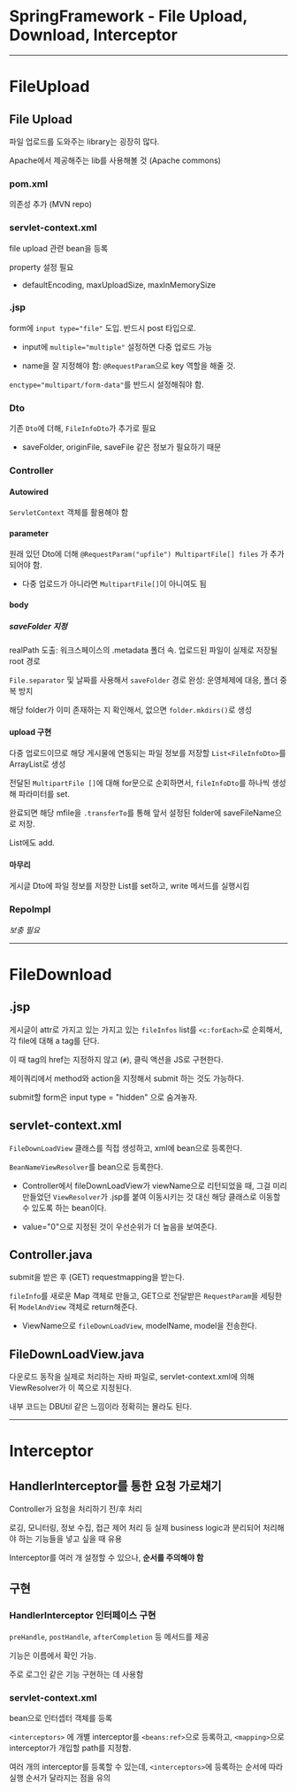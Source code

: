 # SpringFramework - File Upload, Download, Interceptor

---

# FileUpload

## File Upload

파일 업로드를 도와주는 library는 굉장히 많다.

Apache에서 제공해주는 lib를 사용해볼 것 (Apache commons)

### pom.xml

의존성 추가 (MVN repo)

### servlet-context.xml

file upload 관련 bean을 등록

property 설정 필요

- defaultEncoding, maxUploadSize, maxInMemorySize

### .jsp

form에 `input type="file"` 도입. 반드시 post 타입으로.

- input에 `multiple="multiple"` 설정하면 다중 업로드 가능

- name을 잘 지정해야 함: `@RequestParam`으로 key 역할을 해줄 것.

`enctype="multipart/form-data"`를 반드시 설정해줘야 함.

### Dto

기존 `Dto`에 더해, `FileInfoDto`가 추가로 필요

- saveFolder, originFile, saveFile 같은 정보가 필요하기 때문

### Controller

#### Autowired

`ServletContext` 객체를 활용해야 함

#### parameter

원래 있던 Dto에 더해 `@RequestParam("upfile") MultipartFile[] files` 가 추가되어야 함.

- 다중 업로드가 아니라면 `MultipartFile[]`이 아니여도 됨

#### body

##### saveFolder 지정

realPath 도출: 워크스페이스의 .metadata 폴더 속. 업로드된 파일이 실제로 저장될 root 경로

`File.separator` 및 날짜를 사용해서 `saveFolder` 경로 완성: 운영체제에 대응, 폴더 중복 방지

해당 folder가 이미 존재하는 지 확인해서, 없으면 `folder.mkdirs()`로 생성

#### upload 구현

다중 업로드이므로 해당 게시물에 연동되는 파일 정보를 저장할 `List<FileInfoDto>`를 ArrayList로 생성

전달된 `MultipartFile []`에 대해 for문으로 순회하면서, `fileInfoDto`를 하나씩 생성해 파라미터를 set.

완료되면 해당 mfile을 `.transferTo`를 통해 앞서 설정된 folder에 saveFileName으로 저장.

List에도 add.

#### 마무리

게시글 Dto에 파일 정보를 저장한 List를 set하고, write 메서드를 실행시킴 

### RepoImpl

*보충 필요*

----

# FileDownload

## .jsp

게시글이 attr로 가지고 있는 가지고 있는 `fileInfos` list를 `<c:forEach>`로 순회해서, 각 file에 대해 a tag를 단다.

이 때 tag의 href는 지정하지 않고 (`#`), 클릭 액션을 JS로 구현한다.

제이쿼리에서 method와 action을 지정해서 submit 하는 것도 가능하다.

submit할 form은 input type = "hidden" 으로 숨겨놓자.

## servlet-context.xml

`FileDownLoadView` 클래스를 직접 생성하고, xml에 bean으로 등록한다.

`BeanNameViewResolver`를 bean으로 등록한다.

- Controller에서 fileDownLoadView가 viewName으로 리턴되었을 때, 그걸 미리 만들었던 `ViewResolver`가 .jsp를 붙여 이동시키는 것 대신 해당 클래스로 이동할 수 있도록 하는 bean이다.

- value="0"으로 지정된 것이 우선순위가 더 높음을 보여준다.

## Controller.java

submit을 받은 후 (GET) requestmapping을 받는다.

`fileInfo`를 새로운 Map 객체로 만들고, GET으로 전달받은 `RequestParam`을 세팅한 뒤 `ModelAndView` 객체로 return해준다.

- ViewName으로 `fileDownLoadView`, modelName, model을 전송한다.

## FileDownLoadView.java

다운로드 동작을 실제로 처리하는 자바 파일로, servlet-context.xml에 의해 ViewResolver가 이 쪽으로 지정된다.

내부 코드는 DBUtil 같은 느낌이라 정확히는 몰라도 된다.

----

# Interceptor

## HandlerInterceptor를 통한 요청 가로채기

Controller가 요청을 처리하기 전/후 처리

로깅, 모니터링, 정보 수집, 접근 제어 처리 등 실제 business logic과 분리되어 처리해야 하는 기능들을 넣고 싶을 때 유용

Interceptor를 여러 개 설정할 수 있으나, **순서를 주의해야 함**

## 구현

### HandlerInterceptor 인터페이스 구현

`preHandle`, `postHandle`, `afterCompletion` 등 메서드를 제공

기능은 이름에서 확인 가능.

주로 로그인 같은 기능 구현하는 데 사용함

### servlet-context.xml

bean으로 인터셉터 객체를 등록

`<interceptors>` 에 개별 interceptor를 `<beans:ref>`으로 등록하고, `<mapping>`으로 interceptor가 개입할 path를 지정함.

여러 개의 interceptor를 등록할 수 있는데, `<interceptors>`에 등록하는 순서에 따라 실행 순서가 달라지는 점을 유의
